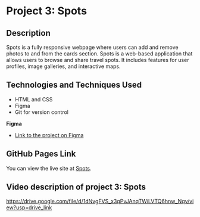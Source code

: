 # Project 3: Spots

## Description

Spots is a fully responsive webpage where users can add and remove photos to and from the cards section. Spots is a web-based application that allows users to browse and share travel spots. It includes features for user profiles, image galleries, and interactive maps.

## Technologies and Techniques Used

- HTML and CSS
- Figma
- Git for version control

**Figma**

- [Link to the project on Figma](https://www.figma.com/file/BBNm2bC3lj8QQMHlnqRsga/Sprint-3-Project-%E2%80%94-Spots?type=design&node-id=2%3A60&mode=design&t=afgNFybdorZO6cQo-1)

## GitHub Pages Link

You can view the live site at [Spots](https://jonjon5997.github.io/se_project_spots/).

## Video description of project 3: Spots

https://drive.google.com/file/d/1dNvgFVS_x3qPvJAnqTWiLVTQ6hnw_Nqv/view?usp=drive_link
